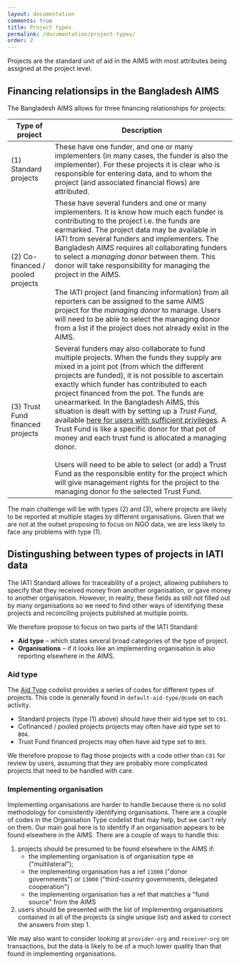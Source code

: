 ```yaml
---
layout: documentation
comments: true
title: Project types
permalink: /documentation/project-types/
order: 2
---
```


Projects are the standard unit of aid in the AIMS with most attributes being assigned at the project level.

## Financing relationsips in the Bangladesh AIMS

The Bangladesh AIMS allows for three financing relationships for projects:

| Type of project | Description |
| --------------- | ----------- |
| (1) Standard projects | These have one funder, and one or many implementers (in many cases, the funder is also the implementer). For these projects it is clear who is responsible for entering data, and to whom the project (and associated financial flows) are attributed. |
| (2) Co-financed / pooled projects | These have several funders and one or many implementers. It is know how much each funder is contributing to the project i.e. the funds are earmarked. The project data may be available in IATI from several funders and implementers. The Bangladesh AIMS requires all collaborating funders to select a *managing donor* between them. This donor will take responsibility for managing the project in the AIMS. <br /><br /> The IATI project (and financing information) from all reporters can be assigned to the same AIMS project for the *managing donor* to manage. Users will need to be able to select the managing donor from a list if the project does not already exist in the AIMS. |
| (3) Trust Fund financed projects | Several funders may also collaborate to fund multiple projects. When the funds they supply are mixed in a joint pot (from which the different projects are funded), it is not possible to ascertain exactly which funder has contributed to each project financed from the pot. The funds are unearmarked. In the Bangladesh AIMS, this situation is dealt with by setting up a *Trust Fund*, available [here for users with sufficient privileges](http://aims.erd.gov.bd/AIMS/TrustFund/Index). A Trust Fund is like a specific donor for that pot of money and each trust fund is allocated a managing donor.<br /><br />Users will need to be able to select (or add) a Trust Fund as the responsible entity for the project which will give management rights for the project to the managing donor fo the selected Trust Fund. |

The main challenge will be with types (2) and (3), where projects are likely to be reported at multiple stages by different organisations. Given that we are not at the outset proposing to focus on NGO data, we are less likely to face any problems with type (1).

## Distingushing between types of projects in IATI data

The IATI Standard allows for traceability of a project, allowing publishers to specify that they received money from another organisation, or gave money to another organisation. However, in reality, these fields as still not filled out by many organisations so we need to find other ways of identifying these projects and reconciling projects published at multiple points.

We therefore propose to focus on two parts of the IATI Standard:

* **Aid type** &ndash; which states several broad categories of the type of project.
* **Organisations** &ndash; if it looks like an implementing organisation is also reporting elsewhere in the AIMS.

### Aid type
The [Aid Type](http://iatistandard.org/201/codelists/AidType/) codelist provides a series of codes for different types of projects. This code is generally found in `default-aid-type/@code` on each activity.

* Standard projects (type (1) above) should have their aid type set to `C01`.
* Cofinanced / pooled projects projects may often have aid type set to `B04`.
* Trust Fund financed projects may often have aid type set to `B03`.

We therefore propose to flag those projects with a code other than `C01` for review by users, assuming that they are probably more complicated projects that need to be handled with care.

### Implementing organisation

Implementing organisations are harder to handle because there is no solid methodology for consistently identifying organisations. There are a couple of codes in the Organisation Type codelist that may help, but we can't rely on them. Our main goal here is to identify if an organisation appears to be found elsewhere in the AIMS. There are a couple of ways to handle this:

1. projects should be presumed to be found elsewhere in the AIMS if:
   * the implementing organisation is of organisation type `40` ("multilateral");
   * the implementing organisation has a ref `11000` ("donor governments") or `13000` ("third-country governments, delegated cooperation")
   * the implementing organisation has a ref that matches a "fund source" from the AIMS
2. users should be presented with the list of implementing organisations contained in all of the projects (a single unique list) and asked to correct the answers from step 1.

We may also want to consider looking at `provider-org` and `receiver-org` on transactions, but the data is likely to be of a much lower quality than that found in implementing organisations.
